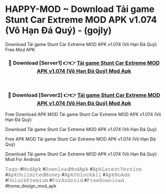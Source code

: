 # HAPPY-MOD ~ Download Tải game Stunt Car Extreme MOD APK v1.074 (Vô Hạn Đá Quý) - (gojly)
Download Tải game Stunt Car Extreme MOD APK v1.074 (Vô Hạn Đá Quý) Free Mod APK

<div align="center">
<h3>🔴 Download [Server1] 👉👉 <a href="https://apk-comot.site?title=Tải_game_Stunt_Car_Extreme_MOD_APK_v1.074_(Vô_Hạn_Đá_Quý)">Tải game Stunt Car Extreme MOD APK v1.074 (Vô Hạn Đá Quý) Mod Apk</a></h3><br>

<h3>🔴 Download [Server2] 👉👉 <a href="https://apk-comot.site?title=Tải_game_Stunt_Car_Extreme_MOD_APK_v1.074_(Vô_Hạn_Đá_Quý)">Tải game Stunt Car Extreme MOD APK v1.074 (Vô Hạn Đá Quý) Mod Apk</a></h3>
</div>


Free Download APK MOD Tải game Stunt Car Extreme MOD APK v1.074 (Vô Hạn Đá Quý)

Download Tải game Stunt Car Extreme MOD APK v1.074 (Vô Hạn Đá Quý) 

Free APK MOD Tải game Stunt Car Extreme MOD APK v1.074 (Vô Hạn Đá Quý) 

Download Tải game Stunt Car Extreme MOD APK v1.074 (Vô Hạn Đá Quý) Mod For Android

𝚃𝚊𝚐𝚜: #𝙼𝚘𝚍𝙰𝚙𝚔 #𝙳𝚘𝚠𝚗𝚕𝚘𝚊𝚍𝙼𝚘𝚍𝙰𝚙𝚔 #𝙰𝚙𝚔𝙻𝚊𝚝𝚎𝚜𝚝𝚅𝚎𝚛𝚜𝚒𝚘𝚗 #𝙰𝚙𝚔𝚄𝚗𝚕𝚒𝚖𝚒𝚝𝚎𝚍𝙼𝚘𝚗𝚎𝚢 #𝙰𝚙𝚔𝚄𝚗𝚕𝚘𝚌𝚔𝙰𝚕𝚕 #𝙰𝚙𝚔𝙽𝚘𝙰𝚍𝚜 #𝚄𝚗𝚕𝚘𝚌𝚔𝙿𝚛𝚎𝚖𝚒𝚞𝚖 #𝙵𝚘𝚛𝙰𝚗𝚍𝚛𝚘𝚒𝚍 #𝙵𝚛𝚎𝚎𝙳𝚘𝚠𝚗𝚕𝚘𝚊𝚍 #home_design_mod_apk